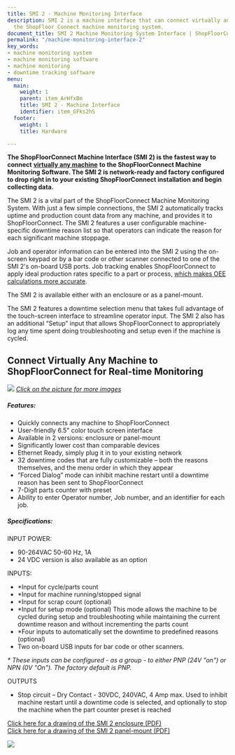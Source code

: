```yaml
---
title: SMI 2 - Machine Monitoring Interface
description: SMI 2 is a machine interface that can connect virtually any machine to
  the ShopFloor Connect machine monitoring system.
document_title: SMI 2 Machine Monitoring System Interface | ShopFloorConnect
permalink: "/machine-monitoring-interface-2"
key_words:
- machine monitoring system
- machine monitoring software
- machine monitoring
- downtime tracking software
menu:
  main:
    weight: 1
    parent: item_ArHfxBm
    title: SMI 2 - Machine Interface
    identifier: item_GFks2hS
  footer:
    weight: 1
    title: Hardware

---
```

**The ShopFloorConnect Machine Interface (SMI 2) is the fastest way to connect** [**virtually any machine**](/machine-monitoring-interface.html) **to the ShopFloorConnect Machine Monitoring Software. The SMI 2 is network-ready and factory configured to drop right in to your existing ShopFloorConnect installation and begin collecting data.**

The SMI 2 is a vital part of the ShopFloorConnect Machine Monitoring System. With just a few simple connections, the SMI 2 automatically tracks uptime and production count data from any machine, and provides it to ShopFloorConnect. The SMI 2 features a user configurable machine-specific downtime reason list so that operators can indicate the reason for each significant machine stoppage.

Job and operator information can be entered into the SMI 2 using the on-screen keypad or by a bar code or other scanner connected to one of the SMI 2's on-board USB ports. Job tracking enables ShopFloorConnect to apply ideal production rates specific to a part or process, [which makes OEE calculations more accurate](/oee-calculation.html).

The SMI 2 is available either with an enclosure or as a panel-mount.

The SMI 2 features a downtime selection menu that takes full advantage of the touch-screen interface to streamline operator input. The SMI 2 also has an additional “Setup” input that allows ShopFloorConnect to appropriately log any time spent doing troubleshooting and setup even if the machine is cycled.

## Connect Virtually Any Machine to ShopFloorConnect for Real-time Monitoring

[![](/uploads/2021/01/17/big-smi-2-linux.jpg)](/imageslider)
[_Click on the picture for more images_](/imageslider.html)

##### Features:

* Quickly connects any machine to ShopFloorConnect
* User-friendly 6.5" color touch screen interface
* Available in 2 versions: enclosure or panel-mount
* Significantly lower cost than comparable devices
* Ethernet Ready, simply plug it in to your existing network
* 32 downtime codes that are fully customizable – both the reasons themselves, and the menu order in which they appear
* “Forced Dialog” mode can inhibit machine restart until a downtime reason has been sent to ShopFloorConnect
* 7-Digit parts counter with preset
* Ability to enter Operator number, Job number, and an identifier for each job.

##### Specifications:

INPUT POWER:

* 90-264VAC 50-60 Hz, 1A
* 24 VDC version is also available as an option

INPUTS:

* *Input for cycle/parts count
* *Input for machine running/stopped signal
* *Input for scrap count (optional)
* *Input for setup mode (optional) This mode allows the machine to be cycled during setup and troubleshooting while maintaining the current downtime reason and without incrementing the parts count
* *Four inputs to automatically set the downtime to predefined reasons (optional)
* Two on-board USB inputs for bar code or other scanners.

_* These inputs can be configured - as a group - to either PNP (24V "on") or NPN (0V "On"). The factory default is PNP._

OUTPUTS

* Stop circuit – Dry Contact - 30VDC, 240VAC, 4 Amp max. Used to inhibit machine restart until a downtime code is selected, and optionally to stop the machine when the part counter preset is reached

[Click here for a drawing of the SMI 2 enclosure (PDF)](https://wintriss.com/sfc/sfcdocs/SMI-2_enclosure.pdf)  
[Click here for a drawing of the SMI 2 panel-mount (PDF)](https://wintriss.com/sfc/sfcdocs/SMI-2_panel_mount.pdf)

[![](/uploads/2021/02/04/buy-1.png)](https://wintriss.com/store/smi-2-shopfloorconnect-machine-interface.html "SMI2")
